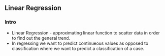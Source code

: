 <h2>Linear Regression</h2>

<h3>Intro</h3>
<ul>
  <li>Linear Regression - approximating linear function to scatter data in order to find out the general trend.</li>

  <li>In regressing we want to predict continueous values as opposed to classification where we want to predict a classification of a case.</li>
 
 
 
</ul>
